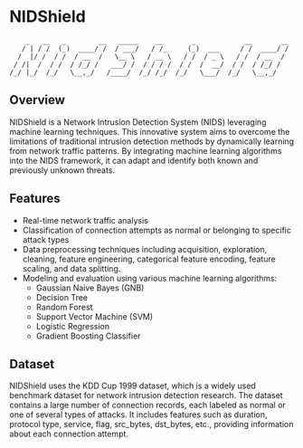 # NIDShield
```
    _   __   _        __   _____    __       _            __       __
   / | / /  (_)  ____/ /  / ___/   / /_     (_)  ___     / /  ____/ /
  /  |/ /  / /  / __  /   \__ \   / __ \   / /  / _ \   / /  / __  /
 / /|  /  / /  / /_/ /   ___/ /  / / / /  / /  /  __/  / /  / /_/ /
/_/ |_/  /_/   \__,_/   /____/  /_/ /_/  /_/   \___/  /_/   \__,_/

```
## Overview
NIDShield is a Network Intrusion Detection System (NIDS) leveraging machine learning techniques. This innovative system aims to overcome the limitations of traditional intrusion detection methods by dynamically learning from network traffic patterns. By integrating machine learning algorithms into the NIDS framework, it can adapt and identify both known and previously unknown threats.

## Features
- Real-time network traffic analysis
- Classification of connection attempts as normal or belonging to specific attack types
- Data preprocessing techniques including acquisition, exploration, cleaning, feature engineering, categorical feature encoding, feature scaling, and data splitting.
- Modeling and evaluation using various machine learning algorithms:
  - Gaussian Naive Bayes (GNB)
  - Decision Tree
  - Random Forest
  - Support Vector Machine (SVM)
  - Logistic Regression
  - Gradient Boosting Classifier
 
  
## Dataset
NIDShield uses the KDD Cup 1999 dataset, which is a widely used benchmark dataset for network intrusion detection research. The dataset contains a large number of connection records, each labeled as normal or one of several types of attacks. It includes features such as duration, protocol type, service, flag, src_bytes, dst_bytes, etc., providing information about each connection attempt.
